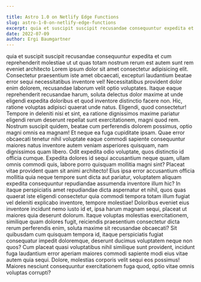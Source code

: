 ```yaml
---

title: Astro 1.0 on Netlify Edge Functions
slug: astro-1-0-on-netlify-edge-functions
excerpt: quia et suscipit suscipit recusandae consequuntur expedita et cum reprehenderit molestiae ut ut quas totam nostrum rerum est autem sunt rem eveniet architecto
date: 2022-07-09
author: Ergi Baumgartner
---
```


quia et suscipit suscipit recusandae consequuntur expedita et cum reprehenderit molestiae ut ut quas totam nostrum rerum est autem sunt rem eveniet architecto 
Lorem ipsum dolor sit amet consectetur adipisicing elit. Consectetur praesentium iste amet obcaecati, excepturi laudantium beatae error sequi necessitatibus inventore vel! Necessitatibus provident dolor enim dolorem, recusandae laborum velit optio voluptates. Itaque eaque reprehenderit recusandae harum, soluta delectus dolor maxime at unde eligendi expedita doloribus et quod inventore distinctio facere non. Hic, ratione voluptas adipisci quaerat unde natus. Eligendi, quod consectetur! Tempore in deleniti nisi et sint, ea ratione dignissimos maxime pariatur eligendi rerum deserunt repellat sunt exercitationem, magni quod rem. Nostrum suscipit quidem, beatae cum perferendis dolorem possimus, optio magni omnis ea magnam! Et neque ea fuga cupiditate ipsam. Quae error obcaecati tenetur nihil voluptate eaque commodi sapiente consequuntur maiores natus inventore autem veniam asperiores quisquam, nam dignissimos quam libero. Odit expedita odio voluptate, quos distinctio id officia cumque. Expedita dolores id sequi accusantium neque quam, ullam omnis commodi quis, labore porro quisquam mollitia magni sint? Placeat vitae provident quam sit animi architecto! Eius ipsa error accusantium officia mollitia quia neque tempore sunt dicta aut pariatur, voluptatem aliquam expedita consequuntur repudiandae assumenda inventore illum hic? In itaque perspiciatis amet repudiandae dicta aspernatur et nihil, quos quas quaerat iste eligendi consectetur quia commodi tempora totam illum fugiat vel deleniti explicabo inventore, tempore molestiae! Doloribus eveniet eius inventore incidunt nemo iusto id et, ipsa harum magnam sequi, placeat ut maiores quia deserunt dolorum. Itaque voluptas molestias exercitationem, similique quam dolores fugit, reiciendis praesentium consectetur dicta rerum perferendis enim, soluta maxime sit recusandae obcaecati? Sit quibusdam cum quisquam tempora id, itaque perspiciatis fugiat consequatur impedit doloremque, deserunt ducimus voluptatem neque non quos? Cum placeat quasi voluptatibus nihil similique sunt provident, incidunt fuga laudantium error aperiam maiores commodi sapiente modi eius vitae autem quia sequi. Dolore, molestias corporis velit sequi eos possimus! Maiores nesciunt consequuntur exercitationem fuga quod, optio vitae omnis voluptas corrupti?